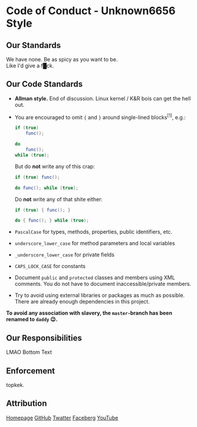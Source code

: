 # Code of Conduct - Unknown6656 Style

## Our Standards

We have none. Be as spicy as you want to be.<br/>
Like I'd give a f█ck.

## Our Code Standards

 - **Allman style.**
    End of discussion. Linux kernel / K&R bois can get the hell out.

 - You are encouraged to omit `{` and `}` around single-lined blocks<sup>[1]</sup>, e.g.:
    ```csharp
    if (true)
        func();

    do
        func();
    while (true);
    ```
    But do **not** write any of this crap:
    ```csharp
    if (true) func();
    
    do func(); while (true);
    ```
    Do **not** write any of that shite either:
    ```csharp
    if (true) { func(); }
    
    do { func(); } while (true);
    ```

 - `PascalCase` for types, methods, properties, public identifiers, etc.

 - `underscore_lower_case` for method parameters and local variables

 - `_underscore_lower_case` for private fields

 - `CAPS_LOCK_CASE` for constants

 - Document `public` and `protected` classes and members using XML comments. You do not have to document inaccessible/private members.

 - Try to avoid using external libraries or packages as much as possible. There are already enough dependencies in this project.
 
**To avoid any association with slavery, the `master`-branch has been renamed to `daddy` :wink:.**

## Our Responsibilities

LMAO Bottom Text

## Enforcement

topkek.

## Attribution

[Homepage](https://unknown6656.com)
[GitHub](https://github.com/unknown6656)
[Twatter](https://twitter.com/unknown6656)
[Faceberg](https://facebook.com/unknown6656)
[YouTube](https://youtube.com/unknown6656)
